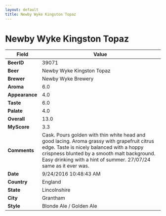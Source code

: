 ```yaml
---
layout: default
title: Newby Wyke Kingston Topaz
---
```


# Newby Wyke Kingston Topaz

| Field         | Value     |
|---------------|-----------|
| **BeerID** | 39071 |
| **Beer** | Newby Wyke Kingston Topaz |
| **Brewer** | Newby Wyke Brewery |
| **Aroma** | 6.0 |
| **Appearance** | 4.0 |
| **Taste** | 6.0 |
| **Palate** | 4.0 |
| **Overall** | 13.0 |
| **MyScore** | 3.3 |
| **Comments** | Cask. Pours golden with thin white head and good lacing. Aroma grassy with grapefruit citrus edge. Taste is nicely balanced with a hoppy crispness blunted by a smooth malt background. Easy drinking with a hint of summer. 27/07/24 same as it ever was. |
| **Date** | 9/24/2016 10:48:43 AM |
| **Country** | England |
| **State** | Lincolnshire |
| **City** | Grantham |
| **Style** | Blonde Ale / Golden Ale |
